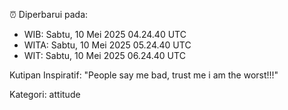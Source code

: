 ⏰ Diperbarui pada:
- WIB: Sabtu, 10 Mei 2025 04.24.40 UTC
- WITA: Sabtu, 10 Mei 2025 05.24.40 UTC
- WIT: Sabtu, 10 Mei 2025 06.24.40 UTC

Kutipan Inspiratif:
"People say me bad, trust me i am the worst!!!"


Kategori: attitude

